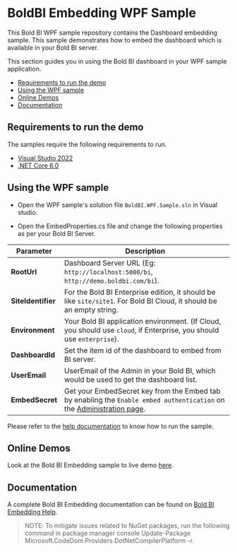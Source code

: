# BoldBI Embedding WPF Sample

This Bold BI WPF sample repository contains the Dashboard embedding sample. This sample demonstrates how to embed the dashboard which is available in your Bold BI server.

This section guides you in using the Bold BI dashboard in your WPF sample application.

* [Requirements to run the demo](#requirements-to-run-the-demo)
* [Using the WPF sample](#using-the-wpf-sample)
* [Online Demos](#online-demos)
* [Documentation](#documentation)

## Requirements to run the demo

The samples require the following requirements to run.

* [Visual Studio 2022](https://visualstudio.microsoft.com/downloads/)
* [.NET Core 6.0](https://dotnet.microsoft.com/en-us/download/dotnet-core)

## Using the WPF sample

* Open the WPF sample's solution file `BoldBI.WPF.Sample.sln` in Visual studio.

* Open the EmbedProperties.cs file and change the following properties as per your Bold BI Server.

| Parameter        | Description                                                                                                                                                      |
|-----------------|------------------------------------------------------------------------------------------------------------------------------------------------------------------|
| **RootUrl**     | Dashboard Server URL (Eg: `http://localhost:5000/bi`, `http://demo.boldbi.com/bi`).                                                                               |
| **SiteIdentifier** | For the Bold BI Enterprise edition, it should be like `site/site1`. For Bold BI Cloud, it should be an empty string.                                           |
| **Environment** | Your Bold BI application environment. (If Cloud, you should use `cloud`, if Enterprise, you should use `enterprise`).                                            |
| **DashboardId** | Set the item id of the dashboard to embed from BI server.                                                                                                         |
| **UserEmail**   | UserEmail of the Admin in your Bold BI, which would be used to get the dashboard list.                                                                            |
| **EmbedSecret** | Get your EmbedSecret key from the Embed tab by enabling the `Enable embed authentication` on the [Administration page](https://help.boldbi.com/embedded-bi/site-administration/embed-settings/). |

Please refer to the [help documentation](https://help.boldbi.com/embedded-bi/javascript-based/samples/v3.3.40-or-later/wpf/#sample-to-embed-dashboard) to know how to run the sample.

## Online Demos

Look at the Bold BI Embedding sample to live demo [here](https://samples.boldbi.com/embed).

## Documentation

A complete Bold BI Embedding documentation can be found on [Bold BI Embedding Help](https://help.boldbi.com/embedded-bi/javascript-based/).

> NOTE:  To mitigate issues related to NuGet packages, run the following command in package manager console Update-Package Microsoft.CodeDom.Providers.DotNetCompilerPlatform -r.
